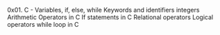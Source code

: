 0x01. C - Variables, if, else, while
Keywords and identifiers
integers
Arithmetic Operators in C
If statements in C
Relational operators
Logical operators
while loop in C
